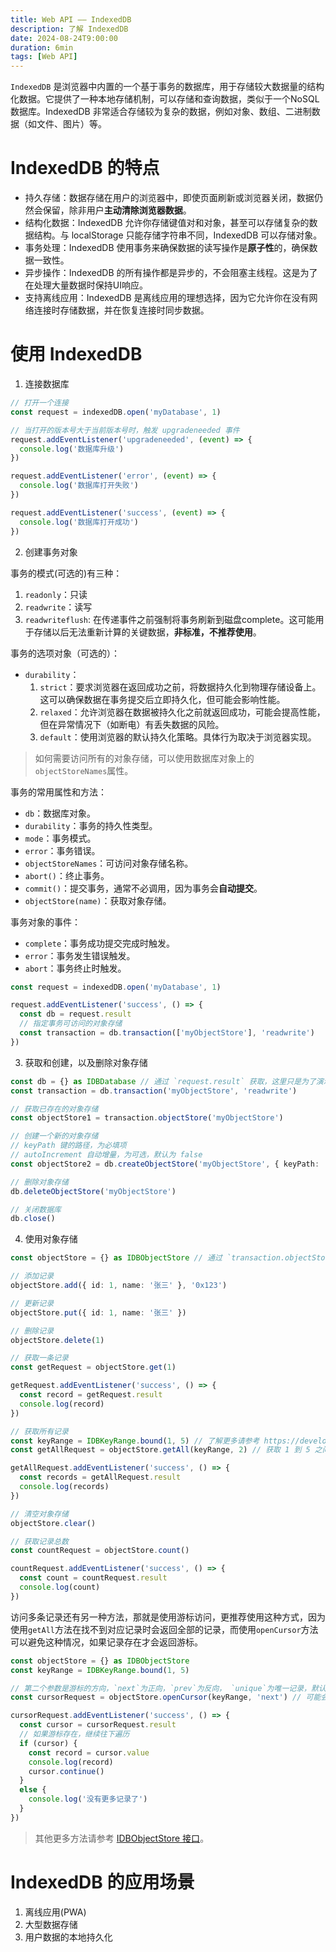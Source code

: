 ```yaml
---
title: Web API —— IndexedDB
description: 了解 IndexedDB
date: 2024-08-24T9:00:00
duration: 6min
tags: [Web API]
---
```


`IndexedDB` 是浏览器中内置的一个基于事务的数据库，用于存储较大数据量的结构化数据。它提供了一种本地存储机制，可以存储和查询数据，类似于一个NoSQL数据库。IndexedDB 非常适合存储较为复杂的数据，例如对象、数组、二进制数据（如文件、图片）等。

# IndexedDB 的特点

- 持久存储：数据存储在用户的浏览器中，即使页面刷新或浏览器关闭，数据仍然会保留，除非用户**主动清除浏览器数据**。
- 结构化数据：IndexedDB 允许你存储键值对和对象，甚至可以存储复杂的数据结构。与 localStorage 只能存储字符串不同，IndexedDB 可以存储对象。
- 事务处理：IndexedDB 使用事务来确保数据的读写操作是**原子性**的，确保数据一致性。
- 异步操作：IndexedDB 的所有操作都是异步的，不会阻塞主线程。这是为了在处理大量数据时保持UI响应。
- 支持离线应用：IndexedDB 是离线应用的理想选择，因为它允许你在没有网络连接时存储数据，并在恢复连接时同步数据。

# 使用 IndexedDB

1. 连接数据库

```ts twoslash
// 打开一个连接
const request = indexedDB.open('myDatabase', 1)

// 当打开的版本号大于当前版本号时，触发 upgradeneeded 事件
request.addEventListener('upgradeneeded', (event) => {
  console.log('数据库升级')
})

request.addEventListener('error', (event) => {
  console.log('数据库打开失败')
})

request.addEventListener('success', (event) => {
  console.log('数据库打开成功')
})
```

2. 创建事务对象

事务的模式(可选的)有三种：
   1. `readonly`：只读
   2. `readwrite`：读写
   3. `readwriteflush`: 在传递事件之前强制将事务刷新到磁盘complete。这可能用于存储以后无法重新计算的关键数据，**非标准，不推荐使用**。

事务的选项对象（可选的）：
  - `durability`：
    1. `strict`：要求浏览器在返回成功之前，将数据持久化到物理存储设备上。这可以确保数据在事务提交后立即持久化，但可能会影响性能。
    2. `relaxed`：允许浏览器在数据被持久化之前就返回成功，可能会提高性能，但在异常情况下（如断电）有丢失数据的风险。
    3. `default`：使用浏览器的默认持久化策略。具体行为取决于浏览器实现。

> 如何需要访问所有的对象存储，可以使用数据库对象上的 `objectStoreNames`属性。

事务的常用属性和方法：
  - `db`：数据库对象。
  - `durability`：事务的持久性类型。
  - `mode`：事务模式。
  - `error`：事务错误。
  - `objectStoreNames`：可访问对象存储名称。
  - `abort()`：终止事务。
  - `commit()`：提交事务，通常不必调用，因为事务会**自动提交**。
  - `objectStore(name)`：获取对象存储。

事务对象的事件：
  - `complete`：事务成功提交完成时触发。
  - `error`：事务发生错误触发。
  - `abort`：事务终止时触发。

```ts twoslash
const request = indexedDB.open('myDatabase', 1)

request.addEventListener('success', () => {
  const db = request.result
  // 指定事务可访问的对象存储
  const transaction = db.transaction(['myObjectStore'], 'readwrite')
})
```

3. 获取和创建，以及删除对象存储

```ts twoslash
const db = {} as IDBDatabase // 通过 `request.result` 获取，这里只是为了演示，使用的是一个空对象
const transaction = db.transaction('myObjectStore', 'readwrite')

// 获取已存在的对象存储
const objectStore1 = transaction.objectStore('myObjectStore')

// 创建一个新的对象存储
// keyPath 键的路径，为必填项
// autoIncrement 自动增量，为可选，默认为 false
const objectStore2 = db.createObjectStore('myObjectStore', { keyPath: 'id', autoIncrement: true })

// 删除对象存储
db.deleteObjectStore('myObjectStore')

// 关闭数据库
db.close()
```

4. 使用对象存储

```ts twoslash
const objectStore = {} as IDBObjectStore // 通过 `transaction.objectStore` 获取，这里只是为了演示，使用的是一个空对象

// 添加记录
objectStore.add({ id: 1, name: '张三' }, '0x123')

// 更新记录
objectStore.put({ id: 1, name: '张三' })

// 删除记录
objectStore.delete(1)

// 获取一条记录
const getRequest = objectStore.get(1)

getRequest.addEventListener('success', () => {
  const record = getRequest.result
  console.log(record)
})

// 获取所有记录
const keyRange = IDBKeyRange.bound(1, 5) // 了解更多请参考 https://developer.mozilla.org/en-US/docs/Web/API/IDBKeyRange
const getAllRequest = objectStore.getAll(keyRange, 2) // 获取 1 到 5 之间的记录，返回前面 2 条

getAllRequest.addEventListener('success', () => {
  const records = getAllRequest.result
  console.log(records)
})

// 清空对象存储
objectStore.clear()

// 获取记录总数
const countRequest = objectStore.count()

countRequest.addEventListener('success', () => {
  const count = countRequest.result
  console.log(count)
})
```

访问多条记录还有另一种方法，那就是使用游标访问，更推荐使用这种方式，因为使用`getAll`方法在找不到对应记录时会返回全部的记录，而使用`openCursor`方法可以避免这种情况，如果记录存在才会返回游标。

```ts twoslash
const objectStore = {} as IDBObjectStore
const keyRange = IDBKeyRange.bound(1, 5)

// 第二个参数是游标的方向，`next`为正向，`prev`为反向， `unique`为唯一记录，默认为`next`
const cursorRequest = objectStore.openCursor(keyRange, 'next') // 可能会有重复的记录

cursorRequest.addEventListener('success', () => {
  const cursor = cursorRequest.result
  // 如果游标存在，继续往下遍历
  if (cursor) {
    const record = cursor.value
    console.log(record)
    cursor.continue()
  }
  else {
    console.log('没有更多记录了')
  }
})
```

> 其他更多方法请参考 [IDBObjectStore 接口](https://developer.mozilla.org/en-US/docs/Web/API/IDBObjectStore)。

# IndexedDB 的应用场景

1. 离线应用(PWA)
2. 大型数据存储
3. 用户数据的本地持久化
